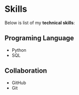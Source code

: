 # Skills

Below is list of my **technical skills**:

## Programing Language
- Python
- SQL

## Collaboration
- GitHub
- Git
